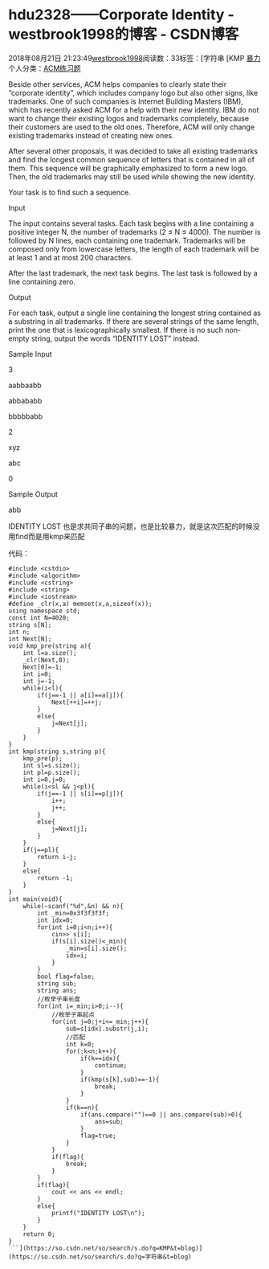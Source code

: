 # hdu2328——Corporate Identity - westbrook1998的博客 - CSDN博客





2018年08月21日 21:23:49[westbrook1998](https://me.csdn.net/westbrook1998)阅读数：33标签：[字符串																[KMP																[暴力](https://so.csdn.net/so/search/s.do?q=暴力&t=blog)
个人分类：[ACM练习题](https://blog.csdn.net/westbrook1998/article/category/7652684)





> 
Beside other services, ACM helps companies to clearly state their “corporate identity”, which includes company logo but also other signs, like trademarks. One of such companies is Internet Building Masters (IBM), which has recently asked ACM for a help with their new identity. IBM do not want to change their existing logos and trademarks completely, because their customers are used to the old ones. Therefore, ACM will only change existing trademarks instead of creating new ones.  

  After several other proposals, it was decided to take all existing trademarks and find the longest common sequence of letters that is contained in all of them. This sequence will be graphically emphasized to form a new logo. Then, the old trademarks may still be used while showing the new identity.  

  Your task is to find such a sequence. 

  Input 

  The input contains several tasks. Each task begins with a line containing a positive integer N, the number of trademarks (2 ≤ N ≤ 4000). The number is followed by N lines, each containing one trademark. Trademarks will be composed only from lowercase letters, the length of each trademark will be at least 1 and at most 200 characters.  

  After the last trademark, the next task begins. The last task is followed by a line containing zero. 

  Output 

  For each task, output a single line containing the longest string contained as a substring in all trademarks. If there are several strings of the same length, print the one that is lexicographically smallest. If there is no such non-empty string, output the words “IDENTITY LOST” instead. 

  Sample Input 

  3 

  aabbaabb 

  abbababb 

  bbbbbabb 

  2 

  xyz 

  abc 

  0 

  Sample Output 

  abb 

  IDENTITY LOST
也是求共同子串的问题，也是比较暴力，就是这次匹配的时候没用find而是用kmp来匹配

代码：

```
#include <cstdio>
#include <algorithm>
#include <cstring>
#include <string>
#include <iostream>
#define _clr(x,a) memset(x,a,sizeof(x));
using namespace std;
const int N=4020;
string s[N];
int n;
int Next[N];
void kmp_pre(string a){
    int l=a.size();
    _clr(Next,0);
    Next[0]=-1;
    int i=0;
    int j=-1;
    while(i<l){
        if(j==-1 || a[i]==a[j]){
            Next[++i]=++j;
        }
        else{
            j=Next[j];
        }
    }
}
int kmp(string s,string p){
    kmp_pre(p);
    int sl=s.size();
    int pl=p.size();
    int i=0,j=0;
    while(i<sl && j<pl){
        if(j==-1 || s[i]==p[j]){
            i++;
            j++;
        }
        else{
            j=Next[j];
        }
    }
    if(j==pl){
        return i-j;
    }
    else{
        return -1;
    }
}
int main(void){
    while(~scanf("%d",&n) && n){
        int _min=0x3f3f3f3f;
        int idx=0;
        for(int i=0;i<n;i++){
            cin>> s[i];
            if(s[i].size()<_min){
                _min=s[i].size();
                idx=i;
            }
        }
        bool flag=false;
        string sub;
        string ans;
        //枚举子串长度
        for(int i=_min;i>0;i--){
            //枚举子串起点
            for(int j=0;j+i<=_min;j++){
                sub=s[idx].substr(j,i);
                //匹配
                int k=0;
                for(;k<n;k++){
                    if(k==idx){
                        continue;
                    }
                    if(kmp(s[k],sub)==-1){
                        break;
                    }
                }
                if(k==n){
                    if(ans.compare("")==0 || ans.compare(sub)>0){
                        ans=sub;
                    }
                    flag=true;
                }
            }
            if(flag){
                break;
            }
        }
        if(flag){
            cout << ans << endl;
        }
        else{
            printf("IDENTITY LOST\n");
        }
    }
    return 0;
}
```](https://so.csdn.net/so/search/s.do?q=KMP&t=blog)](https://so.csdn.net/so/search/s.do?q=字符串&t=blog)




